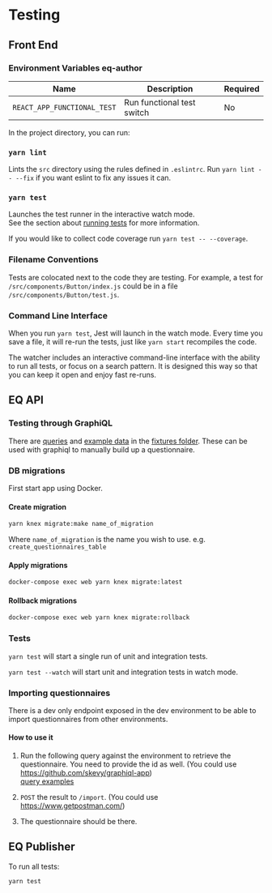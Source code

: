 # Testing

## Front End

### Environment Variables eq-author

| Name                        | Description                | Required |
| --------------------------- | -------------------------- | -------- |
| `REACT_APP_FUNCTIONAL_TEST` | Run functional test switch | No       |

In the project directory, you can run:

### `yarn lint`

Lints the `src` directory using the rules defined in `.eslintrc`. Run `yarn lint -- --fix` if you want eslint to fix any issues it can.

### `yarn test`

Launches the test runner in the interactive watch mode.  
See the section about [running tests](#running-tests) for more information.

If you would like to collect code coverage run `yarn test -- --coverage`.

### Filename Conventions

Tests are colocated next to the code they are testing. For example, a test for `/src/components/Button/index.js` could be in a file `/src/components/Button/test.js`.

### Command Line Interface

When you run `yarn test`, Jest will launch in the watch mode. Every time you save a file, it will re-run the tests, just like `yarn start` recompiles the code.

The watcher includes an interactive command-line interface with the ability to run all tests, or focus on a search pattern. It is designed this way so that you can keep it open and enjoy fast re-runs.

## EQ API

### Testing through GraphiQL

There are [queries](tests/fixtures/queries.gql) and [example data](tests/fixtures/data.json) in the [fixtures folder](tests/fixtures). These can be used with graphiql to manually build up a questionnaire.

### DB migrations

First start app using Docker.

#### Create migration

```bash
yarn knex migrate:make name_of_migration
```

Where `name_of_migration` is the name you wish to use. e.g. `create_questionnaires_table`

#### Apply migrations

```bash
docker-compose exec web yarn knex migrate:latest
```

#### Rollback migrations

```bash
docker-compose exec web yarn knex migrate:rollback
```

### Tests

`yarn test` will start a single run of unit and integration tests.

`yarn test --watch` will start unit and integration tests in watch mode.

### Importing questionnaires

There is a dev only endpoint exposed in the dev environment to be able to import questionnaires from other environments.

#### How to use it

1. Run the following query against the environment to retrieve the questionnaire. You need to provide the id as well. (You could use <https://github.com/skevy/graphiql-app>)  
[query examples](/eq-publisher/src/queries.js)

2. `POST` the result to `/import`. (You could use <https://www.getpostman.com/>)
3. The questionnaire should be there.

## EQ Publisher

To run all tests:

```bash
yarn test
```
